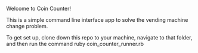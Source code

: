 Welcome to Coin Counter! 

This is a simple command line interface app to solve the vending machine change problem. 

To get set up, clone down this repo to your machine, navigate to that folder, and then run the command ruby coin_counter_runner.rb
